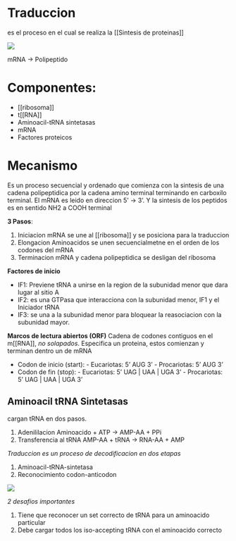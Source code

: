 # Traduccion

es el proceso en el cual se realiza la [[Sintesis de proteinas]]

![](https://i.imgur.com/z4Db61H.png)

mRNA → Polipeptido

# Componentes:

- [[ribosoma]]
- t[[RNA]]
- Aminoacil-tRNA sintetasas
- mRNA
- Factores proteicos

# Mecanismo

Es un proceso secuencial y ordenado que comienza con la sintesis de una cadena polipeptidica por la cadena amino terminal terminando en carboxilo terminal.
El mRNA es leido en direccion 5’ → 3’.
Y la sintesis de los peptidos es en sentido NH2 a COOH terminal

**3 Pasos**:


1. Iniciacion
	mRNA se une al [[ribosoma]] y se posiciona para la traduccion
2. Elongacion
	Aminoacidos se unen secuencialmetne en el orden de los codones del mRNA
3. Terminacion
	mRNA y cadena polipeptidica se desligan del ribosoma

**Factores de inicio**
- IF1: Previene tRNA a unirse en la region de la subunidad menor que dara lugar al sitio A
- IF2: es una GTPasa que interacciona con la subunidad menor, IF1 y el Iniciador tRNA
- IF3: se una a la subunidad menor para bloquear la reasociacion con la subunidad mayor.


**Marcos de lectura abiertos (ORF)**
Cadena de codones contiguos en el m[[RNA]], *no solapados*.
Especifica un proteina, estos comienzan y terminan dentro un de mRNA

- Codon de inicio (start):
	  - Eucariotas: 5’ AUG 3’
	  - Procariotas: 5’ AUG 3’
- Codon de fin (stop):
	  - Eucariotas: 5’ UAG | UAA | UGA 3’
	  - Procariotas: 5’ UAG | UAA | UGA 3’

## Aminoacil tRNA Sintetasas

cargan tRNA en dos pasos.
1. Adenililacion
	   Aminoacido + ATP → AMP-AA + PPi
1. Transferencia al tRNA
	   AMP-AA + tRNA → RNA-AA + AMP

*Traduccion es un proceso de decodificacion en dos etapas*

1. Aminoacil-tRNA-sintetasa
2. Reconocimiento codon-anticodon

![](https://i.imgur.com/QuJrQBD.png)


*2 desafios importantes*

1. Tiene que reconocer un set correcto de tRNA para un aminoacido particular
2. Debe cargar todos los iso-accepting tRNA con el aminoacido correcto
